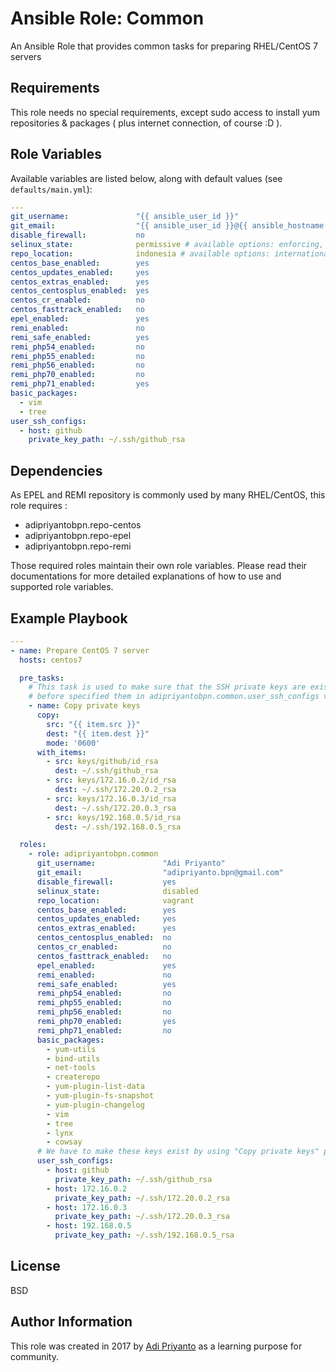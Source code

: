 Ansible Role: Common
=========

An Ansible Role that provides common tasks for preparing RHEL/CentOS 7 servers

Requirements
------------

This role needs no special requirements, except sudo access to install yum repositories & packages ( plus internet connection, of course :D ).

Role Variables
--------------

Available variables are listed below, along with default values (see `defaults/main.yml`):

```yaml
---
git_username:               "{{ ansible_user_id }}"
git_email:                  "{{ ansible_user_id }}@{{ ansible_hostname }}"
disable_firewall:           no
selinux_state:              permissive # available options: enforcing, permissive, disabled
repo_location:              indonesia # available options: international, indonesia, vagrant
centos_base_enabled:        yes
centos_updates_enabled:     yes
centos_extras_enabled:      yes
centos_centosplus_enabled:  yes
centos_cr_enabled:          no
centos_fasttrack_enabled:   no
epel_enabled:               yes
remi_enabled:               no
remi_safe_enabled:          yes
remi_php54_enabled:         no
remi_php55_enabled:         no
remi_php56_enabled:         no
remi_php70_enabled:         no
remi_php71_enabled:         yes
basic_packages:
  - vim
  - tree
user_ssh_configs:
  - host: github
    private_key_path: ~/.ssh/github_rsa
```

Dependencies
------------

As EPEL and REMI repository is commonly used by many RHEL/CentOS, this role requires :
  - adipriyantobpn.repo-centos
  - adipriyantobpn.repo-epel
  - adipriyantobpn.repo-remi

Those required roles maintain their own role variables. Please read their documentations for more detailed explanations of how to use and supported role variables.

Example Playbook
----------------

```yaml
---
- name: Prepare CentOS 7 server
  hosts: centos7

  pre_tasks:
    # This task is used to make sure that the SSH private keys are exist
    # before specified them in adipriyantobpn.common.user_ssh_configs variable
    - name: Copy private keys
      copy:
        src: "{{ item.src }}"
        dest: "{{ item.dest }}"
        mode: '0600'
      with_items:
        - src: keys/github/id_rsa
          dest: ~/.ssh/github_rsa
        - src: keys/172.16.0.2/id_rsa
          dest: ~/.ssh/172.20.0.2_rsa
        - src: keys/172.16.0.3/id_rsa
          dest: ~/.ssh/172.20.0.3_rsa
        - src: keys/192.168.0.5/id_rsa
          dest: ~/.ssh/192.168.0.5_rsa

  roles:
    - role: adipriyantobpn.common
      git_username:               "Adi Priyanto"
      git_email:                  "adipriyanto.bpn@gmail.com"
      disable_firewall:           yes
      selinux_state:              disabled
      repo_location:              vagrant
      centos_base_enabled:        yes
      centos_updates_enabled:     yes
      centos_extras_enabled:      yes
      centos_centosplus_enabled:  no
      centos_cr_enabled:          no
      centos_fasttrack_enabled:   no
      epel_enabled:               yes
      remi_enabled:               no
      remi_safe_enabled:          yes
      remi_php54_enabled:         no
      remi_php55_enabled:         no
      remi_php56_enabled:         no
      remi_php70_enabled:         yes
      remi_php71_enabled:         no
      basic_packages:
        - yum-utils
        - bind-utils
        - net-tools
        - createrepo
        - yum-plugin-list-data
        - yum-plugin-fs-snapshot
        - yum-plugin-changelog
        - vim
        - tree
        - lynx
        - cowsay
      # We have to make these keys exist by using "Copy private keys" pre-task above
      user_ssh_configs:
        - host: github
          private_key_path: ~/.ssh/github_rsa
        - host: 172.16.0.2
          private_key_path: ~/.ssh/172.20.0.2_rsa
        - host: 172.16.0.3
          private_key_path: ~/.ssh/172.20.0.3_rsa
        - host: 192.168.0.5
          private_key_path: ~/.ssh/192.168.0.5_rsa
```


License
-------

BSD

Author Information
------------------

This role was created in 2017 by [Adi Priyanto](https://github.com/adipriyantobpn) as a learning purpose for community.
